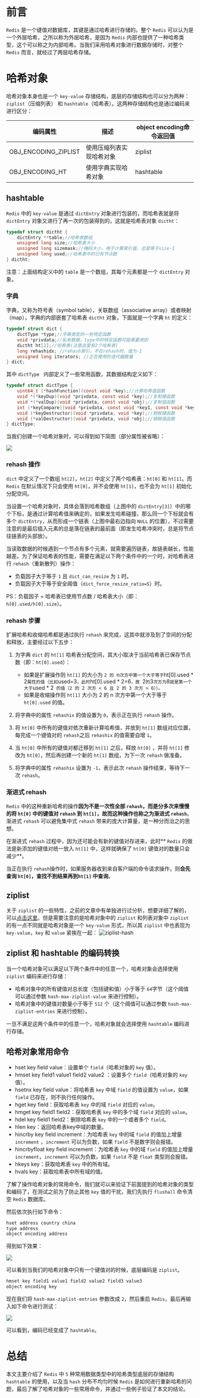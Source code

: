 # 前言

`Redis` 是一个键值对数据库，其键是通过哈希进行存储的。整个 `Redis` 可以认为是一个外层哈希，之所以称为外层哈希，是因为 `Redis` 内部也提供了一种哈希类型，这个可以称之为内部哈希。当我们采用哈希对象进行数据存储时，对整个 `Redis` 而言，就经过了两层哈希存储。

# 哈希对象
哈希对象本身也是一个 `key-value` 存储结构，底层的存储结构也可以分为两种：`ziplist`（压缩列表） 和 `hashtable`（哈希表）。这两种存储结构也是通过编码来进行区分：

| 编码属性             | 描述                     | object encoding命令返回值 |
| -------------------- | ------------------------ | ------------------------- |
| OBJ_ENCODING_ZIPLIST | 使用压缩列表实现哈希对象 | ziplist                   |
| OBJ_ENCODING_HT      | 使用字典实现哈希对象     | hashtable                 |

## hashtable
`Redis` 中的 `key-value` 是通过 `dictEntry` 对象进行包装的，而哈希表就是将 `dictEntry` 对象又进行了再一次的包装得到的，这就是哈希表对象 `dictht`：

```c
typedef struct dictht {
    dictEntry **table;//哈希表数组
    unsigned long size;//哈希表大小
    unsigned long sizemask;//掩码大小，用于计算索引值，总是等于size-1
    unsigned long used;//哈希表中的已有节点数
} dictht;
```
注意：上面结构定义中的 `table` 是一个数组，其每个元素都是一个 `dictEntry` 对象。
### 字典
字典，又称为符号表（symbol table），关联数组（associative array）或者映射（map），字典的内部嵌套了哈希表 `dictht` 对象，下面就是一个字典 `ht` 的定义：
```c
typedef struct dict {
    dictType *type;//字典类型的一些特定函数
    void *privdata;//私有数据，type中的特定函数可能需要用到
    dictht ht[2];//哈希表(注意这里有2个哈希表)
    long rehashidx; //rehash索引，不在rehash时，值为-1
    unsigned long iterators; //正在使用的迭代器数量
} dict;
```
其中 `dictType ` 内部定义了一些常用函数，其数据结构定义如下：
```c
typedef struct dictType {
    uint64_t (*hashFunction)(const void *key);//计算哈希值函数
    void *(*keyDup)(void *privdata, const void *key);//复制键函数
    void *(*valDup)(void *privdata, const void *obj);//复制值函数
    int (*keyCompare)(void *privdata, const void *key1, const void *key2);//对比键函数
    void (*keyDestructor)(void *privdata, void *key);//销毁键函数
    void (*valDestructor)(void *privdata, void *obj);//销毁值函数
} dictType;
```
当我们创建一个哈希对象时，可以得到如下简图（部分属性被省略）：

![](image/5/hash存储结构示意图.png)

### rehash 操作
`dict` 中定义了一个数组 `ht[2]`，`ht[2]` 中定义了两个哈希表：`ht[0]` 和 `ht[1]`。而 `Redis` 在默认情况下只会使用 `ht[0]`，并不会使用 `ht[1]`，也不会为 `ht[1]` 初始化分配空间。

当设置一个哈希对象时，具体会落到哈希数组（上图中的 `dictEntry[3]`）中的哪个下标，是通过计算哈希值来确定的，如果发生哈希碰撞，那么同一个下标就会有多个 `dictEntry`，从而形成一个链表（上图中最右边指向 `NULL` 的位置），不过需要注意的是最后插入元素的总是落在链表的最前面（即发生哈希冲突时，总是将节点往链表的头部放）。

当读取数据的时候遇到一个节点有多个元素，就需要遍历链表，故链表越长，性能越差。为了保证哈希表的性能，需要在满足以下两个条件中的一个时，对哈希表进行 `rehash`（重新散列）操作：

 - 负载因子大于等于 `1` 且 `dict_can_resize` 为 `1` 时。
 - 负载因子大于等于安全阈值（`dict_force_resize_ratio=5`）时。

PS：负载因子 = 哈希表已使用节点数 / 哈希表大小（即：`h[0].used/h[0].size`）。
### rehash 步骤
扩展哈希和收缩哈希都是通过执行 `rehash` 来完成，这其中就涉及到了空间的分配和释放，主要经过以下五步：
1. 为字典 `dict` 的 `ht[1]` 哈希表分配空间，其大小取决于当前哈希表已保存节点数（即：`ht[0].used`）：
   - 如果是扩展操作则 `ht[1]` 的大小为 `2 的 `n` 次方中第一个大于等于 `ht[0].used * 2` 属性的值（比如 `used=3`，此时`ht[0].used * 2=6`，故 `2` 的 `3` 次方为 `8` 就是第一个大于 `used * 2` 的值（2 的 2 次方 < 6 且 2 的 3 次方 > 6））。` 
   -  如果是收缩操作则 `ht[1]` 大小为 2 的 n 次方中第一个大于等于 `ht[0].used` 的值。

2. 将字典中的属性 `rehashix` 的值设置为 `0`，表示正在执行 `rehash` 操作。
3. 将 `ht[0]` 中所有的键值对依次重新计算哈希值，并放到 `ht[1]` 数组对应位置，每完成一个键值对的 `rehash`之后 `rehashix` 的值需要自增 `1`。
4. 当 `ht[0]` 中所有的键值对都迁移到 `ht[1]` 之后，释放 `ht[0]` ，并将 `ht[1]` 修改为 `ht[0]`，然后再创建一个新的 `ht[1]` 数组，为下一次 `rehash` 做准备。
5. 将字典中的属性 `rehashix` 设置为 `-1`，表示此次 `rehash` 操作结束，等待下一次 `rehash`。

### 渐进式 rehash
`Redis` 中的这种重新哈希的操作**因为不是一次性全部 `rehash`，而是分多次来慢慢的将 `ht[0]` 中的键值对 `rehash` 到 `ht[1]`，故而这种操作也称之为渐进式 `rehash`**。渐进式 `rehash` 可以避免集中式 `rehash` 带来的庞大计算量，是一种分而治之的思想。

在渐进式 `rehash` 过程中，因为还可能会有新的键值对存进来，此时** `Redis` 的做法是新添加的键值对统一放入 `ht[1]` 中，这样就确保了 `ht[0]` 键值对的数量只会减少**。

当正在执行 `rehash`操作时，如果服务器收到来自客户端的命令请求操作，则**会先查询 `ht[0]`，查找不到结果再到`ht[1]` 中查询**。
## ziplist
关于 `ziplist` 的一些特性，之前的文章中有单独进行过分析，想要详细了解的，可以[点击这里](https://blog.csdn.net/zwx900102/article/details/109595508)。但是需要注意的是哈希对象中的 `ziplist` 和列表对象中 `ziplist` 的有一点不同就是哈希对象是一个 `key-value` 形式，所以其 `ziplist` 中也表现为 `key-value`，`key` 和 `value` 紧挨在一起：
![ziplist-hash](image/5/ziplist-hash.png)

## ziplist 和 hashtable 的编码转换

当一个哈希对象可以满足以下两个条件中的任意一个，哈希对象会选择使用 `ziplist` 编码来进行存储：
 - 哈希对象中的所有键值对总长度（包括键和值）小于等于 `64`字节（这个阈值可以通过参数 `hash-max-ziplist-value` 来进行控制）。
 - 哈希对象中的键值对数量小于等于 `512` 个（这个阈值可以通过参数 `hash-max-ziplist-entries` 来进行控制）。

一旦不满足这两个条件中的任意一个，哈希对象就会选择使用 `hashtable` 编码进行存储。

## 哈希对象常用命令

- hset key field value：设置单个 `field`（哈希对象的 `key` 值）。
- hmset key field1 value1 field2 value2 ：设置多个 `field`（哈希对象的 `key` 值）。
- hsetnx key field value：将哈希表 `key` 中域 `field` 的值设置为 `value`，如果 `field` 已存在，则不执行任何操作。
- hget key field：获取哈希表 `key` 中的域 `field` 对应的 `value`。
- hmget key field1 field2：获取哈希表 `key` 中的多个域 `field` 对应的 `value`。
- hdel key field1 field2：删除哈希表 `key` 中的一个或者多个 `field`。
- hlen key：返回哈希表key中域的数量。
- hincrby key field increment：为哈希表 `key` 中的域 `field` 的值加上增量 `increment` ，`increment` 可以为负数，如果 `field` 不是数字则会报错。
- hincrbyfloat key field increment：为哈希表 `key` 中的域 `field` 的值加上增量 `increment`，`increment` 可以为负数，如果 `field` 不是 `float` 类型则会报错。
- hkeys key：获取哈希表 `key` 中的所有域。
- hvals key：获取哈希表中所有域的值。

了解了操作哈希对象的常用命令，我们就可以来验证下前面提到的哈希对象的类型和编码了，在测试之前为了防止其他 `key` 值的干扰，我们先执行 `flushall` 命令清空 `Redis` 数据库。

然后依次执行如下命令：

```java
hset address country china
type address
object encoding address
```

得到如下效果：

![](image/5/实战1.png)

可以看到当我们的哈希对象中只有一个键值对的时候，底层编码是 `ziplist`。

```java
hmset key field1 value1 field2 value2 field3 value3
object encoding key
```

现在我们将 `hash-max-ziplist-entries` 参数改成 `2`，然后重启 `Redis`，最后再输入如下命令进行测试：

![](image/5/实战2.png)

可以看到，编码已经变成了 `hashtable`。

# 总结

本文主要介绍了 `Redis` 中 `5` 种常用数据类型中的哈希类型底层的存储结构 `hashtable` 的使用，以及当 `hash` 分布不均匀时候 `Redis` 是如何进行重新哈希的问题，最后了解了哈希对象的一些常用命令，并通过一些例子验证了本文的结论。